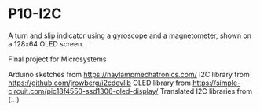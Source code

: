 # P10-I2C
A turn and slip indicator using a gyroscope and a magnetometer, shown on a 128x64 OLED screen.

Final project for Microsystems

Arduino sketches from https://naylampmechatronics.com/
I2C library from https://github.com/jrowberg/i2cdevlib
OLED library from https://simple-circuit.com/pic18f4550-ssd1306-oled-display/
Translated I2C libraries from (...)

